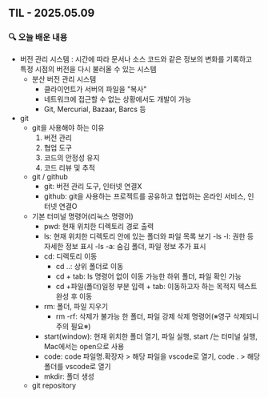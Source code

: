 ## TIL - 2025.05.09

### 🔍 오늘 배운 내용
- 버전 관리 시스템
  : 시간에 따라 문서나 소스 코드와 같은 정보의 변화를 기록하고 특정 시점의 버전을 다시 불러올 수 있는 시스템
  - 분산 버전 관리 시스템
    - 클라이언트가 서버의 파일을 "복사"
    - 네트워크에 접근할 수 없는 상황에서도 개발이 가능
    - Git, Mercurial, Bazaar, Barcs 등
- git
  - git을 사용해야 하는 이유
    1. 버전 관리
    2. 협업 도구
    3. 코드의 안정성 유지
    4. 코드 리뷰 및 추적
  - git / github
    - git: 버전 관리 도구, 인터넷 연결X
    - github: git을 사용하는 프로젝트를 공유하고 협업하는 온라인 서비스, 인터넷 연결O
  - 기본 터미널 명령어(리눅스 명령어)
    - pwd: 현재 위치한 디렉토리 경로 출력
    - ls: 현재 위치한 디렉토리 안에 있는 폴더와 파일 목록 보기
      -ls -l: 권한 등 자세한 정보 표시
      -ls -a: 숨김 폴더, 파일 정보 추가 표시
    - cd: 디렉토리 이동
      - cd ..: 상위 폴더로 이동
      - cd + tab: ls 명령어 없이 이동 가능한 하위 폴더, 파일 확인 가능
      - cd +파일(폴더)일정 부분 입력 + tab: 이동하고자 하는 목적지 텍스트 완성 후 이동
    - rm: 폴더, 파일 지우기
      - rm -rf: 삭제가 불가능 한 폴더, 파일 강제 삭제 명령어(※영구 삭제되니 주의 필요※)
    - start(window): 현재 위치한 폴더 열기, 파일 실행, start /는 터미널 실행, Mac에서는 open으로 사용
    - code: code 파일명.확장자 > 해당 파일을 vscode로 열기, code . > 해당 폴더를 vscode로 열기
    - mkdir: 폴더 생성
  - git repository
    
